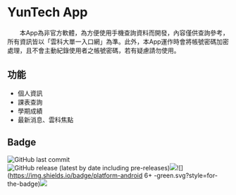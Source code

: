 # YunTech App
　　本App為非官方軟體，為方便使用手機查詢資料而開發，內容僅供查詢參考，所有資訊皆以「雲科大單一入口網」為準。此外，本App運作時會將帳號密碼加密處理，且不會主動紀錄使用者之帳號密碼，若有疑慮請勿使用。

## 功能
- 個人資訊
- 課表查詢
- 學期成績
- 最新消息、雲科焦點

## Badge
![GitHub last commit](https://img.shields.io/github/last-commit/linziyou0601/YunTech_App?style=for-the-badge)![GitHub release (latest by date including pre-releases)](https://img.shields.io/github/v/release/linziyou0601/YunTech_App?include_prereleases&style=for-the-badge)![](https://img.shields.io/badge/language-java-blue.svg?style=for-the-badge)![](https://img.shields.io/badge/platform-android 6+ -green.svg?style=for-the-badge)![](https://img.shields.io/badge/author-linziyou0601-red.svg?style=for-the-badge)
